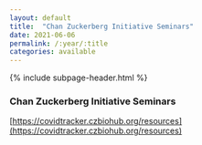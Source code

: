 ```yaml
---
layout: default
title:  "Chan Zuckerberg Initiative Seminars"
date: 2021-06-06
permalink: /:year/:title
categories: available
---
```


{% include subpage-header.html %}

### Chan Zuckerberg Initiative Seminars

[https://covidtracker.czbiohub.org/resources](https://covidtracker.czbiohub.org/resources)

